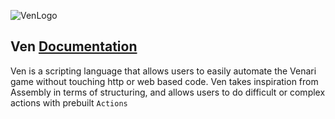 ![VenLogo](https://user-images.githubusercontent.com/11066768/154343958-091eff77-a38b-4584-9817-b95dcd2c7a85.png)

## Ven [Documentation](https://knexguy101.github.io/Ven/)

Ven is a scripting language that allows users to easily automate the Venari game without touching http or web based code. Ven takes inspiration from Assembly in terms of structuring, and allows users to do difficult or complex actions with prebuilt `Actions`
